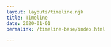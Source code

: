 ```yaml
---
layout: layouts/timeline.njk
title: Timeline
date: 2020-01-01
permalink: /timeline-base/index.html

---
```

